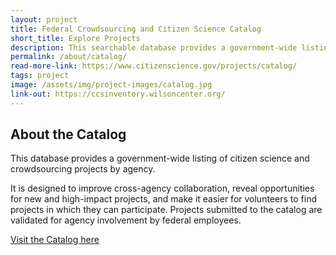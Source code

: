 ```yaml
---
layout: project
title: Federal Crowdsourcing and Citizen Science Catalog
short_title: Explore Projects
description: This searchable database provides a government-wide listing of citizen science and crowdsourcing projects designed to improve cross-agency collaboration, reveal opportunities for new high-impact projects, and make it easier for volunteers to find out about projects they can join.
permalink: /about/catalog/
read-more-link: https://www.citizenscience.gov/projects/catalog/
tags: project
image: /assets/img/project-images/catalog.jpg
link-out: https://ccsinventory.wilsoncenter.org/
---
```


## About the Catalog
This database provides a government-wide listing of citizen science and crowdsourcing projects by agency. 

It is designed to improve cross-agency collaboration, reveal opportunities for new and high-impact projects, and make it easier for volunteers to find projects in which they can participate. Projects submitted to the catalog are validated for agency involvement by federal employees.

[Visit the Catalog here](https://ccsinventory.wilsoncenter.org/)